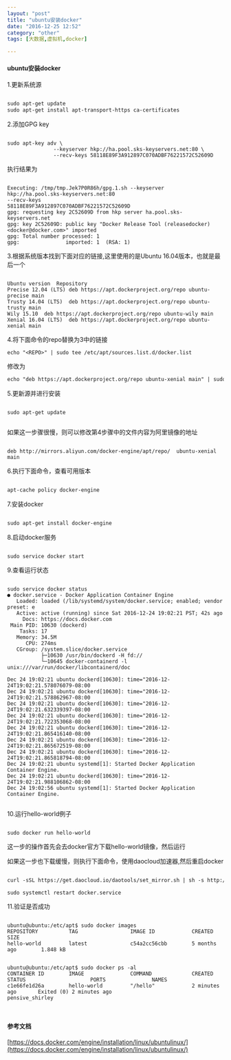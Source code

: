 ```yaml
---
layout: "post"
title: "ubuntu安装docker"
date: "2016-12-25 12:52"
category: "other"
tags: [大数据,虚拟机,docker]

---
```



#### ubuntu安装docker

1.更新系统源  	

```xml

sudo apt-get update
sudo apt-get install apt-transport-https ca-certificates

```

2.添加GPG key 		

```

sudo apt-key adv \
               --keyserver hkp://ha.pool.sks-keyservers.net:80 \
               --recv-keys 58118E89F3A912897C070ADBF76221572C52609D

```

执行结果为 	

```

Executing: /tmp/tmp.Jek7P0R86h/gpg.1.sh --keyserver
hkp://ha.pool.sks-keyservers.net:80
--recv-keys
58118E89F3A912897C070ADBF76221572C52609D
gpg: requesting key 2C52609D from hkp server ha.pool.sks-keyservers.net
gpg: key 2C52609D: public key "Docker Release Tool (releasedocker) <docker@docker.com>" imported
gpg: Total number processed: 1
gpg:               imported: 1  (RSA: 1)

```

3.根据系统版本找到下面对应的链接,这里使用的是Ubuntu 16.04版本，也就是最后一个     		 	


```

Ubuntu version	Repository
Precise 12.04 (LTS)	deb https://apt.dockerproject.org/repo ubuntu-precise main
Trusty 14.04 (LTS)	deb https://apt.dockerproject.org/repo ubuntu-trusty main
Wily 15.10	deb https://apt.dockerproject.org/repo ubuntu-wily main
Xenial 16.04 (LTS)	deb https://apt.dockerproject.org/repo ubuntu-xenial main

```

4.将下面命令的repo替换为3中的链接 		

```
echo "<REPO>" | sudo tee /etc/apt/sources.list.d/docker.list
```

修改为  	

```xml
echo "deb https://apt.dockerproject.org/repo ubuntu-xenial main" | sudo tee /etc/apt/sources.list.d/docker.list


```

5.更新源并进行安装  		

```

sudo apt-get update


```


如果这一步骤很慢，则可以修改第4步骤中的文件内容为阿里镜像的地址  	

```

deb http://mirrors.aliyun.com/docker-engine/apt/repo/  ubuntu-xenial main

```

6.执行下面命令，查看可用版本  	

```xml

apt-cache policy docker-engine

```

7.安装docker  	

```xml

sudo apt-get install docker-engine

```

8.启动docker服务  	

```

sudo service docker start

```

9.查看运行状态  	

```

sudo service docker status
● docker.service - Docker Application Container Engine
   Loaded: loaded (/lib/systemd/system/docker.service; enabled; vendor preset: e
   Active: active (running) since Sat 2016-12-24 19:02:21 PST; 42s ago
     Docs: https://docs.docker.com
 Main PID: 10630 (dockerd)
    Tasks: 17
   Memory: 34.5M
      CPU: 274ms
   CGroup: /system.slice/docker.service
           ├─10630 /usr/bin/dockerd -H fd://
           └─10645 docker-containerd -l unix:///var/run/docker/libcontainerd/doc

Dec 24 19:02:21 ubuntu dockerd[10630]: time="2016-12-24T19:02:21.578076079-08:00
Dec 24 19:02:21 ubuntu dockerd[10630]: time="2016-12-24T19:02:21.578862967-08:00
Dec 24 19:02:21 ubuntu dockerd[10630]: time="2016-12-24T19:02:21.632339397-08:00
Dec 24 19:02:21 ubuntu dockerd[10630]: time="2016-12-24T19:02:21.722353068-08:00
Dec 24 19:02:21 ubuntu dockerd[10630]: time="2016-12-24T19:02:21.865416140-08:00
Dec 24 19:02:21 ubuntu dockerd[10630]: time="2016-12-24T19:02:21.865672519-08:00
Dec 24 19:02:21 ubuntu dockerd[10630]: time="2016-12-24T19:02:21.865818794-08:00
Dec 24 19:02:21 ubuntu systemd[1]: Started Docker Application Container Engine.
Dec 24 19:02:21 ubuntu dockerd[10630]: time="2016-12-24T19:02:21.988106862-08:00
Dec 24 19:02:56 ubuntu systemd[1]: Started Docker Application Container Engine.


```

10.运行hello-world例子 	

```

sudo docker run hello-world

```

这一步的操作首先会去docker官方下载hello-world镜像，然后运行  	

如果这一步也下载缓慢，则执行下面命令，使用daocloud加速器,然后重启docker		

```xml

curl -sSL https://get.daocloud.io/daotools/set_mirror.sh | sh -s http://6f89f03a.m.daocloud.io

sudo systemctl restart docker.service

```

11.验证是否成功 		

```

ubuntu@ubuntu:/etc/apt$ sudo docker images
REPOSITORY          TAG                 IMAGE ID            CREATED             SIZE
hello-world         latest              c54a2cc56cbb        5 months ago        1.848 kB


ubuntu@ubuntu:/etc/apt$ sudo docker ps -al
CONTAINER ID        IMAGE               COMMAND             CREATED             STATUS                     PORTS               NAMES
c1e66fe1d26a        hello-world         "/hello"            2 minutes ago       Exited (0) 2 minutes ago                       pensive_shirley



```


#### 参考文档  		


[https://docs.docker.com/engine/installation/linux/ubuntulinux/](https://docs.docker.com/engine/installation/linux/ubuntulinux/)